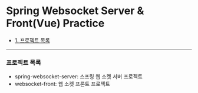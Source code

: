 Spring Websocket Server & Front(Vue) Practice
=========
 
* [1. 프로젝트 목록](프로젝트-목록)

-------------
### 프로젝트 목록
- spring-websocket-server: 스프링 웹 소켓 서버 프로젝트
- websocket-front: 웹 소켓 프론트 프로젝트
